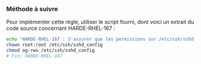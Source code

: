 
### Méthode à suivre

Pour implémenter cette règle, utiliser le script fourni, dont voici un extrait du code source concernant HARDE-RHEL-167 :

``` {.bash .numberLines}
echo "HARDE-RHEL-167 : S'assurer que les permissions sur /etc/ssh/sshd_config soient correctes"
chown root:root /etc/ssh/sshd_config
chmod og-rwx /etc/ssh/sshd_config
# Fin: HARDE-RHEL-167
```

